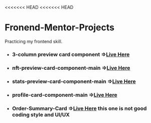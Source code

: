 <<<<<<< HEAD
<<<<<<< HEAD
# Fronend-Mentor-Projects
Practicing my frontend skill.


  <ul>
        <li>
            <h3>3-column preview card component =><a href="https://nervous-hodgkin-ec4ecc.netlify.app/">Live Here</a></h3>
        </li>
        <li>
            <h3>nft-preview-card-component-main =><a href="https://heuristic-bhaskara-b8dccc.netlify.app/">Live Here</a></h3>
        </li>
        <li>
            <h3>stats-preview-card-component-main =><a href="https://lucid-mahavira-f14fe7.netlify.app/">Live Here</a></h3>
        </li>
        <li>
            <h3>profile-card-component-main =><a href="https://optimistic-booth-50c555.netlify.app/">Live Here</a></h3>
        </li>
         <li>
            <h3>Order-Summary-Card =><a href="https://jovial-einstein-387599.netlify.app/">Live Here</a> this one is not good coding style and UI/UX</h3>
        </li>
    </ul>


        



